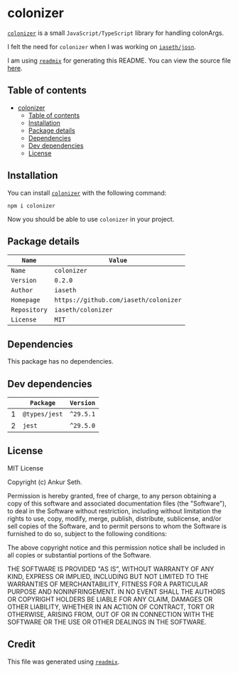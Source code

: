 
# colonizer
[`colonizer`](https://www.npmjs.com/package/colonizer) is a small `JavaScript/TypeScript` library for handling colonArgs.

I felt the need for `colonizer` when I was working on [`iaseth/josn`](https://github.com/iaseth/josn).

I am using [`readmix`](https://github.com/iaseth/readmix) for generating this README.
You can view the source file [here](https://github.com/iaseth/colonizer/blob/master/README.md.rx).


## Table of contents
* [colonizer](#colonizer)
    * [Table of contents](#table-of-contents)
    * [Installation](#installation)
    * [Package details](#package-details)
    * [Dependencies](#dependencies)
    * [Dev dependencies](#dev-dependencies)
    * [License](#license)


## Installation
You can install [`colonizer`](https://www.npmjs.com/package/colonizer) with the following command:
```
npm i colonizer
```
Now you should be able to use `colonizer` in your project.





## Package details
| `Name`       | `Value`                               |
| ------------ | ------------------------------------- |
| `Name`       | `colonizer`                           |
| `Version`    | `0.2.0`                               |
| `Author`     | `iaseth`                              |
| `Homepage`   | `https://github.com/iaseth/colonizer` |
| `Repository` | `iaseth/colonizer`                    |
| `License`    | `MIT`                                 |



## Dependencies
This package has no dependencies.


## Dev dependencies
|     | `Package`     | `Version`   |
| --- | ------------- | ----------- |
| 1   | `@types/jest` | `^29.5.1`   |
| 2   | `jest`        | `^29.5.0`   |



## License
MIT License

Copyright (c) Ankur Seth.

Permission is hereby granted, free of charge, to any person obtaining a copy
of this software and associated documentation files (the "Software"), to deal
in the Software without restriction, including without limitation the rights
to use, copy, modify, merge, publish, distribute, sublicense, and/or sell
copies of the Software, and to permit persons to whom the Software is
furnished to do so, subject to the following conditions:

The above copyright notice and this permission notice shall be included in all
copies or substantial portions of the Software.

THE SOFTWARE IS PROVIDED "AS IS", WITHOUT WARRANTY OF ANY KIND, EXPRESS OR
IMPLIED, INCLUDING BUT NOT LIMITED TO THE WARRANTIES OF MERCHANTABILITY,
FITNESS FOR A PARTICULAR PURPOSE AND NONINFRINGEMENT. IN NO EVENT SHALL THE
AUTHORS OR COPYRIGHT HOLDERS BE LIABLE FOR ANY CLAIM, DAMAGES OR OTHER
LIABILITY, WHETHER IN AN ACTION OF CONTRACT, TORT OR OTHERWISE, ARISING FROM,
OUT OF OR IN CONNECTION WITH THE SOFTWARE OR THE USE OR OTHER DEALINGS IN THE
SOFTWARE.


## Credit

This file was generated using [`readmix`](https://github.com/iaseth/readmix).


